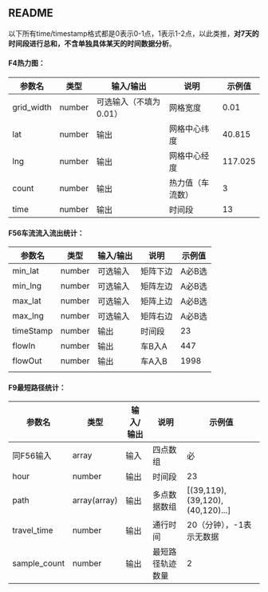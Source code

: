 ## README

以下所有time/timestamp格式都是0表示0-1点，1表示1-2点，以此类推，**对7天的时间段进行总和，不含单独具体某天的时间数据分析**。

#### F4热力图：

| 参数名     | 类型   | 输入/输出              | 说明             | 示例值  |
| ---------- | ------ | ---------------------- | ---------------- | ------- |
| grid_width | number | 可选输入（不填为0.01） | 网格宽度         | 0.01    |
| lat        | number | 输出                   | 网格中心纬度     | 40.815  |
| lng        | number | 输出                   | 网格中心经度     | 117.025 |
| count      | number | 输出                   | 热力值（车流数） | 3       |
| time       | number | 输出                   | 时间段           | 13      |

#### F56车流流入流出统计：

| 参数名    | 类型   | 输入/输出 | 说明     | 示例值 |
| --------- | ------ | --------- | -------- | ------ |
| min_lat   | number | 可选输入  | 矩阵下边 | A必B选 |
| min_lng   | number | 可选输入  | 矩阵左边 | A必B选 |
| max_lat   | number | 可选输入  | 矩阵上边 | A必B选 |
| max_lng   | number | 可选输入  | 矩阵右边 | A必B选 |
| timeStamp | number | 输出      | 时间段   | 23     |
| flowIn    | number | 输出      | 车B入A   | 447    |
| flowOut   | number | 输出      | 车A入B   | 1998   |
|           |        |           |          |        |

#### F9最短路径统计：

| 参数名       | 类型         | 输入/输出 | 说明             | 示例值                          |
| ------------ | ------------ | --------- | ---------------- | ------------------------------- |
| 同F56输入    | array        | 输入      | 四点数组         | 必                              |
| hour         | number       | 输出      | 时间段           | 23                              |
| path         | array(array) | 输出      | 多点数据数组     | [(39,119),(39,120),(40,120)...] |
| travel_time  | number       | 输出      | 通行时间         | 20（分钟），-1表示无数据        |
| sample_count | number       | 输出      | 最短路径轨迹数量 | 2                               |

